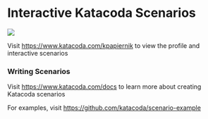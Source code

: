 # Interactive Katacoda Scenarios

[![](http://shields.katacoda.com/katacoda/kpapiernik/count.svg)](https://www.katacoda.com/kpapiernik "Get your profile on Katacoda.com")

Visit https://www.katacoda.com/kpapiernik to view the profile and interactive scenarios

### Writing Scenarios
Visit https://www.katacoda.com/docs to learn more about creating Katacoda scenarios

For examples, visit https://github.com/katacoda/scenario-example
